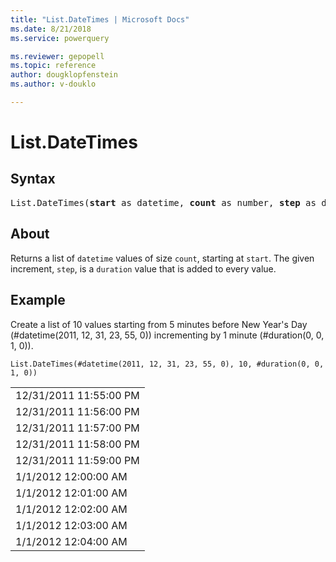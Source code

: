 ```yaml
---
title: "List.DateTimes | Microsoft Docs"
ms.date: 8/21/2018
ms.service: powerquery

ms.reviewer: gepopell
ms.topic: reference
author: dougklopfenstein
ms.author: v-douklo

---
```

# List.DateTimes

## Syntax

<pre>
List.DateTimes(<b>start</b> as datetime, <b>count</b> as number, <b>step</b> as duration) as list
</pre>

## About
Returns a list of `datetime` values of size `count`, starting at `start`. The given increment, `step`, is a `duration` value that is added to every value.

  
## Example  
Create a list of 10 values starting from 5 minutes before New Year's Day (#datetime(2011, 12, 31, 23, 55, 0)) incrementing by 1 minute (#duration(0, 0, 1, 0)).

```powerquery-m
List.DateTimes(#datetime(2011, 12, 31, 23, 55, 0), 10, #duration(0, 0, 1, 0))
```

<table> <tr><td>12/31/2011 11:55:00 PM</td></tr> <tr><td>12/31/2011 11:56:00 PM</td></tr> <tr><td>12/31/2011 11:57:00 PM</td></tr> <tr><td>12/31/2011 11:58:00 PM</td></tr> <tr><td>12/31/2011 11:59:00 PM</td></tr> <tr><td>1/1/2012 12:00:00 AM</td></tr> <tr><td>1/1/2012 12:01:00 AM</td></tr> <tr><td>1/1/2012 12:02:00 AM</td></tr> <tr><td>1/1/2012 12:03:00 AM</td></tr> <tr><td>1/1/2012 12:04:00 AM</td></tr> </table>
